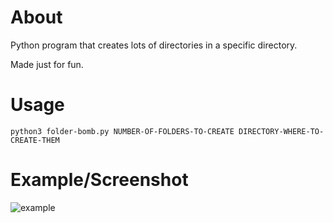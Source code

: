 # About
Python program that creates lots of directories in a specific directory.

Made just for fun.

# Usage
```
python3 folder-bomb.py NUMBER-OF-FOLDERS-TO-CREATE DIRECTORY-WHERE-TO-CREATE-THEM
```

# Example/Screenshot
![example](https://user-images.githubusercontent.com/78962948/122651255-e9273780-d137-11eb-907e-d28a2fc1a60b.png)
